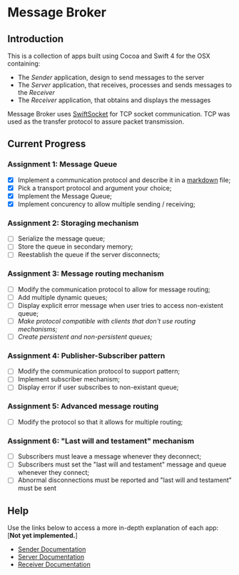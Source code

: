# Message Broker
## Introduction
This is a collection of apps built using Cocoa and Swift 4 for the OSX containing:
* The _Sender_ application, design to send messages to the server
* The _Server_ application, that receives, processes and sends messages to the _Receiver_
* The _Receiver_ application, that obtains and displays the messages

Message Broker uses [SwiftSocket](https://github.com/swiftsocket/SwiftSocket) for TCP socket communication.
TCP was used as the transfer protocol to assure packet transmission.

## Current Progress

### Assignment 1: Message Queue
- [x] Implement a communication protocol and describe it in a [markdown](docs/protocol-description.md) file;
- [x] Pick a transport protocol and argument your choice;
- [x] Implement the Message Queue;
- [x] Implement concurency to allow multiple sending / receiving;

### Assignment 2: Storaging mechanism
- [ ] Serialize the message queue;
- [ ] Store the queue in secondary memory;
- [ ] Reestablish the queue if the server disconnects;

### Assignment 3: Message routing mechanism
- [ ] Modify the communication protocol to allow for message routing;
- [ ] Add multiple dynamic queues;
- [ ] Display explicit error message when user tries to access non-existent queue;
- [ ] _Make protocol compatible with clients that don't use routing mechanisms;_
- [ ] _Create persistent and non-persistent queues;_

### Assignment 4: Publisher-Subscriber pattern
- [ ] Modify the communication protocol to support pattern;
- [ ] Implement subscriber mechanism;
- [ ] Display error if user subscribes to non-existant queue;

### Assignment 5: Advanced message routing
- [ ] Modify the protocol so that it allows for multiple routing;

### Assignment 6: "Last will and testament" mechanism
- [ ] Subscribers must leave a message whenever they deconnect;
- [ ] Subscribers must set the "last will and testament" message and queue whenever they connect;
- [ ] Abnormal disconnections must be reported and "last will and testament" must be sent

## Help
Use the links below to access a more in-depth explanation of each app: [**Not yet implemented.**]
* [Sender Documentation](https://www.youtube.com/watch?v=nowXNscWa20)
* [Server Documentation](https://www.youtube.com/watch?v=nowXNscWa20)
* [Receiver Documentation](https://www.youtube.com/watch?v=nowXNscWa20)
